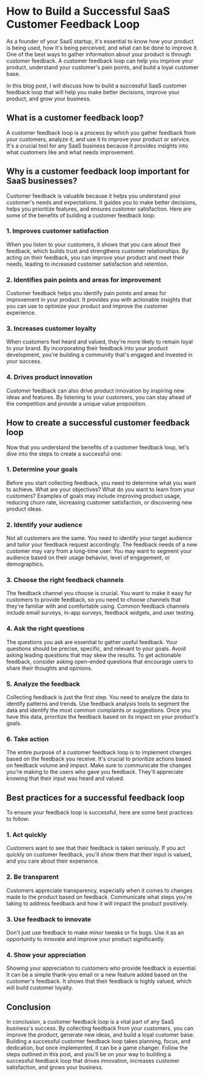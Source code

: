 # How to Build a Successful SaaS Customer Feedback Loop

As a founder of your SaaS startup, it's essential to know how your product is being used, how it's being perceived, and what can be done to improve it. One of the best ways to gather information about your product is through customer feedback. A customer feedback loop can help you improve your product, understand your customer's pain points, and build a loyal customer base.

In this blog post, I will discuss how to build a successful SaaS customer feedback loop that will help you make better decisions, improve your product, and grow your business.

## What is a customer feedback loop?

A customer feedback loop is a process by which you gather feedback from your customers, analyze it, and use it to improve your product or service. It's a crucial tool for any SaaS business because it provides insights into what customers like and what needs improvement.

## Why is a customer feedback loop important for SaaS businesses?

Customer feedback is valuable because it helps you understand your customer's needs and expectations. It guides you to make better decisions, helps you prioritize features, and ensures customer satisfaction. Here are some of the benefits of building a customer feedback loop:

### 1. Improves customer satisfaction

When you listen to your customers, it shows that you care about their feedback, which builds trust and strengthens customer relationships. By acting on their feedback, you can improve your product and meet their needs, leading to increased customer satisfaction and retention.

### 2. Identifies pain points and areas for improvement

Customer feedback helps you identify pain points and areas for improvement in your product. It provides you with actionable insights that you can use to optimize your product and improve the customer experience.

### 3. Increases customer loyalty

When customers feel heard and valued, they're more likely to remain loyal to your brand. By incorporating their feedback into your product development, you're building a community that's engaged and invested in your success.

### 4. Drives product innovation

Customer feedback can also drive product innovation by inspiring new ideas and features. By listening to your customers, you can stay ahead of the competition and provide a unique value proposition.

## How to create a successful customer feedback loop

Now that you understand the benefits of a customer feedback loop, let's dive into the steps to create a successful one:

### 1. Determine your goals

Before you start collecting feedback, you need to determine what you want to achieve. What are your objectives? What do you want to learn from your customers? Examples of goals may include improving product usage, reducing churn rate, increasing customer satisfaction, or discovering new product ideas.

### 2. Identify your audience

Not all customers are the same. You need to identify your target audience and tailor your feedback request accordingly. The feedback needs of a new customer may vary from a long-time user. You may want to segment your audience based on their usage behavior, level of engagement, or demographics.

### 3. Choose the right feedback channels

The feedback channel you choose is crucial. You want to make it easy for customers to provide feedback, so you need to choose channels that they're familiar with and comfortable using. Common feedback channels include email surveys, in-app surveys, feedback widgets, and user testing.

### 4. Ask the right questions

The questions you ask are essential to gather useful feedback. Your questions should be precise, specific, and relevant to your goals. Avoid asking leading questions that may skew the results. To get actionable feedback, consider asking open-ended questions that encourage users to share their thoughts and opinions.

### 5. Analyze the feedback

Collecting feedback is just the first step. You need to analyze the data to identify patterns and trends. Use feedback analysis tools to segment the data and identify the most common complaints or suggestions. Once you have this data, prioritize the feedback based on its impact on your product's goals.

### 6. Take action

The entire purpose of a customer feedback loop is to implement changes based on the feedback you receive. It's crucial to prioritize actions based on feedback volume and impact. Make sure to communicate the changes you're making to the users who gave you feedback. They'll appreciate knowing that their input was heard and valued.

## Best practices for a successful feedback loop

To ensure your feedback loop is successful, here are some best practices to follow:

### 1. Act quickly

Customers want to see that their feedback is taken seriously. If you act quickly on customer feedback, you'll show them that their input is valued, and you care about their experience.

### 2. Be transparent

Customers appreciate transparency, especially when it comes to changes made to the product based on feedback. Communicate what steps you're taking to address feedback and how it will impact the product positively.

### 3. Use feedback to innovate

Don't just use feedback to make minor tweaks or fix bugs. Use it as an opportunity to innovate and improve your product significantly. 

### 4. Show your appreciation

Showing your appreciation to customers who provide feedback is essential. It can be a simple thank-you email or a new feature added based on the customer's feedback. It shows that their feedback is highly valued, which will build customer loyalty.

## Conclusion

In conclusion, a customer feedback loop is a vital part of any SaaS business's success. By collecting feedback from your customers, you can improve the product, generate new ideas, and build a loyal customer base. Building a successful customer feedback loop takes planning, focus, and dedication, but once implemented, it can be a game changer. Follow the steps outlined in this post, and you'll be on your way to building a successful feedback loop that drives innovation, increases customer satisfaction, and grows your business.
